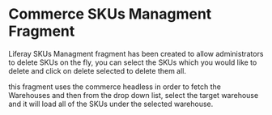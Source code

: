 # Commerce SKUs Managment Fragment 

Liferay SKUs Managment fragment has been created to allow administrators to delete SKUs on the fly, you can select the SKUs which you would like to delete and click on delete selected to delete them all.

this fragment uses the commerce headless in order to fetch the Warehouses and then from the drop down list, select the target warehouse and it will load all of the SKUs under the selected warehouse.

